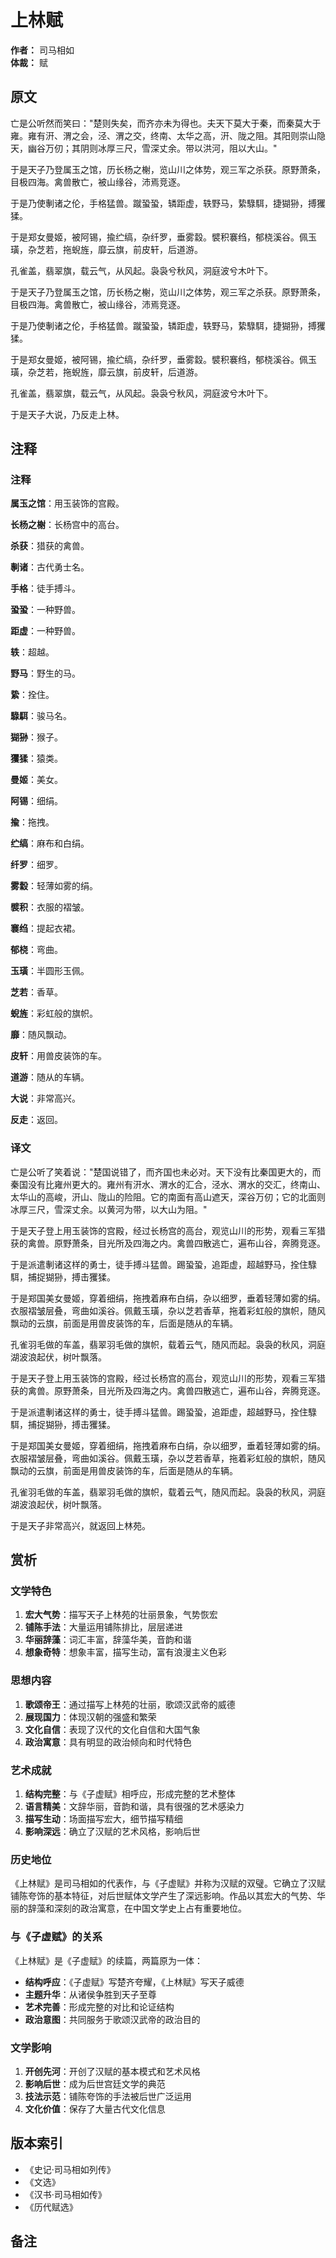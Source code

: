 <!--
 * @Author: ylmzfun ylmzfun@163.com
 * @Date: 2025-10-04 07:38:51
 * @LastEditors: ylmzfun ylmzfun@163.com
 * @LastEditTime: 2025-10-04 07:38:51
 * @FilePath: /Users/ylmzfun/Documents/study/note/poetry/赋辞/上林赋.md
 * @Description: 古文辞章汇编 - 传承中华文化经典
-->
# 上林赋

**作者：** 司马相如  
**体裁：** 赋  

## 原文

亡是公听然而笑曰："楚则失矣，而齐亦未为得也。夫天下莫大于秦，而秦莫大于雍。雍有汧、渭之会，泾、渭之交，终南、太华之高，汧、陇之阻。其阳则崇山隐天，幽谷万仞；其阴则冰厚三尺，雪深丈余。带以洪河，阻以大山。"

于是天子乃登属玉之馆，历长杨之榭，览山川之体势，观三军之杀获。原野萧条，目极四海。禽兽散亡，被山缘谷，沛焉竞逐。

于是乃使剸诸之伦，手格猛兽。蹴蛩蛩，辚距虚，轶野马，絷騄駬，捷猢狲，搏玃猱。

于是郑女曼姬，被阿锡，揄纻缟，杂纤罗，垂雾縠。襞积褰绉，郁桡溪谷。佩玉璜，杂芝若，拖蜺旌，靡云旗，前皮轩，后道游。

孔雀盖，翡翠旗，载云气，从风起。袅袅兮秋风，洞庭波兮木叶下。

于是天子乃登属玉之馆，历长杨之榭，览山川之体势，观三军之杀获。原野萧条，目极四海。禽兽散亡，被山缘谷，沛焉竞逐。

于是乃使剸诸之伦，手格猛兽。蹴蛩蛩，辚距虚，轶野马，絷騄駬，捷猢狲，搏玃猱。

于是郑女曼姬，被阿锡，揄纻缟，杂纤罗，垂雾縠。襞积褰绉，郁桡溪谷。佩玉璜，杂芝若，拖蜺旌，靡云旗，前皮轩，后道游。

孔雀盖，翡翠旗，载云气，从风起。袅袅兮秋风，洞庭波兮木叶下。

于是天子大说，乃反走上林。

## 注释

### 注释

**属玉之馆**：用玉装饰的宫殿。

**长杨之榭**：长杨宫中的高台。

**杀获**：猎获的禽兽。

**剸诸**：古代勇士名。

**手格**：徒手搏斗。

**蛩蛩**：一种野兽。

**距虚**：一种野兽。

**轶**：超越。

**野马**：野生的马。

**絷**：拴住。

**騄駬**：骏马名。

**猢狲**：猴子。

**玃猱**：猿类。

**曼姬**：美女。

**阿锡**：细绢。

**揄**：拖拽。

**纻缟**：麻布和白绢。

**纤罗**：细罗。

**雾縠**：轻薄如雾的绢。

**襞积**：衣服的褶皱。

**褰绉**：提起衣裙。

**郁桡**：弯曲。

**玉璜**：半圆形玉佩。

**芝若**：香草。

**蜺旌**：彩虹般的旗帜。

**靡**：随风飘动。

**皮轩**：用兽皮装饰的车。

**道游**：随从的车辆。

**大说**：非常高兴。

**反走**：返回。

### 译文

亡是公听了笑着说："楚国说错了，而齐国也未必对。天下没有比秦国更大的，而秦国没有比雍州更大的。雍州有汧水、渭水的汇合，泾水、渭水的交汇，终南山、太华山的高峻，汧山、陇山的险阻。它的南面有高山遮天，深谷万仞；它的北面则冰厚三尺，雪深丈余。以黄河为带，以大山为阻。"

于是天子登上用玉装饰的宫殿，经过长杨宫的高台，观览山川的形势，观看三军猎获的禽兽。原野萧条，目光所及四海之内。禽兽四散逃亡，遍布山谷，奔腾竞逐。

于是派遣剸诸这样的勇士，徒手搏斗猛兽。踢蛩蛩，追距虚，超越野马，拴住騄駬，捕捉猢狲，搏击玃猱。

于是郑国美女曼姬，穿着细绢，拖拽着麻布白绢，杂以细罗，垂着轻薄如雾的绢。衣服褶皱层叠，弯曲如溪谷。佩戴玉璜，杂以芝若香草，拖着彩虹般的旗帜，随风飘动的云旗，前面是用兽皮装饰的车，后面是随从的车辆。

孔雀羽毛做的车盖，翡翠羽毛做的旗帜，载着云气，随风而起。袅袅的秋风，洞庭湖波浪起伏，树叶飘落。

于是天子登上用玉装饰的宫殿，经过长杨宫的高台，观览山川的形势，观看三军猎获的禽兽。原野萧条，目光所及四海之内。禽兽四散逃亡，遍布山谷，奔腾竞逐。

于是派遣剸诸这样的勇士，徒手搏斗猛兽。踢蛩蛩，追距虚，超越野马，拴住騄駬，捕捉猢狲，搏击玃猱。

于是郑国美女曼姬，穿着细绢，拖拽着麻布白绢，杂以细罗，垂着轻薄如雾的绢。衣服褶皱层叠，弯曲如溪谷。佩戴玉璜，杂以芝若香草，拖着彩虹般的旗帜，随风飘动的云旗，前面是用兽皮装饰的车，后面是随从的车辆。

孔雀羽毛做的车盖，翡翠羽毛做的旗帜，载着云气，随风而起。袅袅的秋风，洞庭湖波浪起伏，树叶飘落。

于是天子非常高兴，就返回上林苑。

## 赏析

### 文学特色

1. **宏大气势**：描写天子上林苑的壮丽景象，气势恢宏
2. **铺陈手法**：大量运用铺陈排比，层层递进
3. **华丽辞藻**：词汇丰富，辞藻华美，音韵和谐
4. **想象奇特**：想象丰富，描写生动，富有浪漫主义色彩

### 思想内容

1. **歌颂帝王**：通过描写上林苑的壮丽，歌颂汉武帝的威德
2. **展现国力**：体现汉朝的强盛和繁荣
3. **文化自信**：表现了汉代的文化自信和大国气象
4. **政治寓意**：具有明显的政治倾向和时代特色

### 艺术成就

1. **结构完整**：与《子虚赋》相呼应，形成完整的艺术整体
2. **语言精美**：文辞华丽，音韵和谐，具有很强的艺术感染力
3. **描写生动**：场面描写宏大，细节描写精细
4. **影响深远**：确立了汉赋的艺术风格，影响后世

### 历史地位

《上林赋》是司马相如的代表作，与《子虚赋》并称为汉赋的双璧。它确立了汉赋铺陈夸饰的基本特征，对后世赋体文学产生了深远影响。作品以其宏大的气势、华丽的辞藻和深刻的政治寓意，在中国文学史上占有重要地位。

### 与《子虚赋》的关系

《上林赋》是《子虚赋》的续篇，两篇原为一体：
- **结构呼应**：《子虚赋》写楚齐夸耀，《上林赋》写天子威德
- **主题升华**：从诸侯争胜到天子至尊
- **艺术完善**：形成完整的对比和论证结构
- **政治意图**：共同服务于歌颂汉武帝的政治目的

### 文学影响

1. **开创先河**：开创了汉赋的基本模式和艺术风格
2. **影响后世**：成为后世宫廷文学的典范
3. **技法示范**：铺陈夸饰的手法被后世广泛运用
4. **文化价值**：保存了大量古代文化信息

## 版本索引

- 《史记·司马相如列传》
- 《文选》
- 《汉书·司马相如传》
- 《历代赋选》

## 备注

